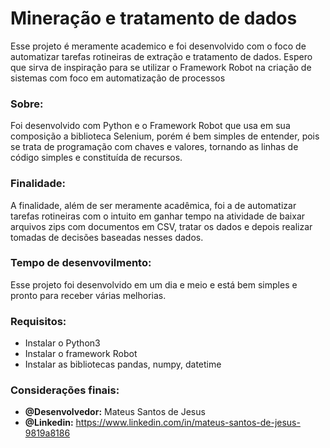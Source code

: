 # Mineração e tratamento de dados

Esse projeto é meramente academico e foi desenvolvido com o foco de automatizar tarefas rotineiras de extração e tratamento de dados. Espero que sirva de inspiração para se utilizar o Framework Robot na criação de sistemas com foco em automatização de processos

### Sobre:
Foi desenvolvido com Python e o Framework Robot que usa em sua composição a biblioteca Selenium, porém é bem simples de entender, pois se trata de programação com chaves e valores, tornando as linhas de código simples e constituída de recursos.

### Finalidade:
A finalidade, além de ser meramente acadêmica, foi a de automatizar tarefas rotineiras com o intuito em ganhar tempo na atividade de baixar arquivos zips com documentos em CSV, tratar os dados e depois realizar tomadas de decisões baseadas nesses dados.

### Tempo de desenvovilmento:
Esse projeto foi desenvolvido em um dia e meio e está bem simples e pronto para receber várias melhorias.

### Requisitos:
- Instalar o Python3
- Instalar o framework Robot 
- Instalar as bibliotecas pandas, numpy, datetime 

### Considerações finais:
- **@Desenvolvedor:** Mateus Santos de Jesus
- **@Linkedin:** https://www.linkedin.com/in/mateus-santos-de-jesus-9819a8186
